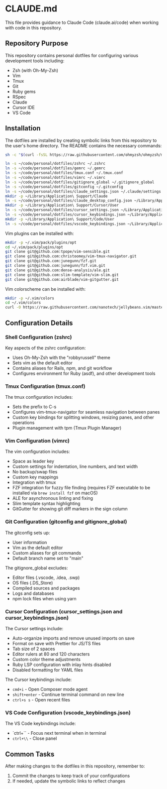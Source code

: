 # CLAUDE.md

This file provides guidance to Claude Code (claude.ai/code) when working with code in this repository.

## Repository Purpose

This repository contains personal dotfiles for configuring various development tools including:

- Zsh (with Oh-My-Zsh)
- Vim
- Tmux
- Git
- Ruby gems
- RSpec
- Claude
- Cursor IDE
- VS Code

## Installation

The dotfiles are installed by creating symbolic links from this repository to the user's home directory. The README contains the necessary commands:

```bash
sh -c "$(curl -fsSL https://raw.githubusercontent.com/ohmyzsh/ohmyzsh/master/tools/install.sh)"

ln -s ~/code/personal/dotfiles/zshrc ~/.zshrc
ln -s ~/code/personal/dotfiles/gemrc ~/.gemrc
ln -s ~/code/personal/dotfiles/tmux.conf ~/.tmux.conf
ln -s ~/code/personal/dotfiles/vimrc ~/.vimrc
ln -s ~/code/personal/dotfiles/gitignore_global ~/.gitignore_global
ln -s ~/code/personal/dotfiles/gitconfig ~/.gitconfig
ln -s ~/code/personal/dotfiles/claude_settings.json ~/.claude/settings.json
mkdir -p ~/Library/Application\ Support/Claude
ln -s ~/code/personal/dotfiles/claude_desktop_config.json ~/Library/Application\ Support/Claude/claude_desktop_config.json
mkdir -p ~/Library/Application\ Support/Cursor/User
ln -s ~/code/personal/dotfiles/cursor_settings.json ~/Library/Application\ Support/Cursor/User/settings.json
ln -s ~/code/personal/dotfiles/cursor_keybindings.json ~/Library/Application\ Support/Cursor/User/keybindings.json
mkdir -p ~/Library/Application\ Support/Code/User
ln -s ~/code/personal/dotfiles/vscode_keybindings.json ~/Library/Application\ Support/Code/User/keybindings.json
```

Vim plugins can be installed with:

```bash
mkdir -p ~/.vim/pack/plugins/opt
cd ~/.vim/pack/plugins/opt
git clone git@github.com:tpope/vim-sensible.git
git clone git@github.com:christoomey/vim-tmux-navigator.git
git clone git@github.com:junegunn/fzf.git
git clone git@github.com:junegunn/fzf.vim.git
git clone git@github.com:dense-analysis/ale.git
git clone git@github.com:slim-template/vim-slim.git
git clone git@github.com:airblade/vim-gitgutter.git
```

Vim colorscheme can be installed with:

```bash
mkdir -p ~/.vim/colors
cd ~/.vim/colors
curl -O https://raw.githubusercontent.com/nanotech/jellybeans.vim/master/colors/jellybeans.vim
```

## Configuration Details

### Shell Configuration (zshrc)

Key aspects of the zshrc configuration:
- Uses Oh-My-Zsh with the "robbyrussell" theme
- Sets vim as the default editor
- Contains aliases for Rails, npm, and git workflow
- Configures environment for Ruby (asdf), and other development tools

### Tmux Configuration (tmux.conf)

The tmux configuration includes:
- Sets the prefix to C-s
- Configures vim-tmux-navigator for seamless navigation between panes
- Custom key bindings for splitting windows, resizing panes, and other operations
- Plugin management with tpm (Tmux Plugin Manager)

### Vim Configuration (vimrc)

The vim configuration includes:
- Space as leader key
- Custom settings for indentation, line numbers, and text width
- No backup/swap files
- Custom key mappings
- Integration with tmux
- FZF integration for fuzzy file finding (requires FZF executable to be installed via `brew install fzf` on macOS)
- ALE for asynchronous linting and fixing
- Slim template syntax highlighting
- GitGutter for showing git diff markers in the sign column

### Git Configuration (gitconfig and gitignore_global)

The gitconfig sets up:
- User information
- Vim as the default editor
- Custom aliases for git commands
- Default branch name set to "main"

The gitignore_global excludes:
- Editor files (.vscode, .idea, .swp)
- OS files (.DS_Store)
- Compiled sources and packages
- Logs and databases
- npm lock files when using yarn

### Cursor Configuration (cursor_settings.json and cursor_keybindings.json)

The Cursor settings include:
- Auto-organize imports and remove unused imports on save
- Format on save with Prettier for JS/TS files
- Tab size of 2 spaces
- Editor rulers at 80 and 120 characters
- Custom color theme adjustments
- Ruby LSP configuration with inlay hints disabled
- Disabled formatting for YAML files

The Cursor keybindings include:
- `cmd+i` - Open Composer mode agent
- `shift+enter` - Continue terminal command on new line
- `ctrl+s s` - Open recent files

### VS Code Configuration (vscode_keybindings.json)

The VS Code keybindings include:
- `ctrl+\`` - Focus next terminal when in terminal
- `ctrl+\\` - Close panel

## Common Tasks

After making changes to the dotfiles in this repository, remember to:

1. Commit the changes to keep track of your configurations
2. If needed, update the symbolic links to reflect changes
